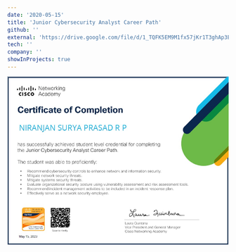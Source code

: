 ```yaml
---
date: '2020-05-15'
title: 'Junior Cybersecurity Analyst Career Path'
github: ''
external: 'https://drive.google.com/file/d/1_TQFK5EM9M1fx57jKr1T3ghAp3EpFKh6/view?usp=sharing'
tech: ''
company: ''
showInProjects: true
---
```


![Junior Cybersecurity Analyst Career Path](Junior_Cybersecurity_Analyst_Career_Path.jpg)
